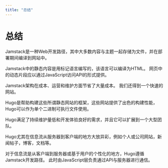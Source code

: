 ```yaml
---
title: "总结"
---
```


# 总结

Jamstack是一种Web开发路径，其中大多数内容与主题一起存储为文件，并在部署期间编译到网站中。

Jamstack中的静态内容是用标记语言编写的，该语言可以编译为HTML。 网页中的动态片段应以通过JavaScript访问API的形式提供。

Jamstack架构在成本、运营和维护方面节省了大量成本。 我们还得到一个快速的网站。

Hugo是帮助构建这些所谓静态网站的框架，这些网站提供了出色的构建性能，Hugo可以作为单个二进制可执行文件使用。

Hugo满足了持续维护量低和开发体验良好的需求，并且它可以扩展到一个大型团队。

Hugo尤其在信息流从服务器到客户端的地方大放异彩，例如个人或公司网站，新闻帖子，博客，文档等。

对于信息流是从客户端到服务器或基于用户的个性化的地方，Hugo遵循Jamstack开发路径。 此时由JavaScript层负责通过API与服务器进行通信。